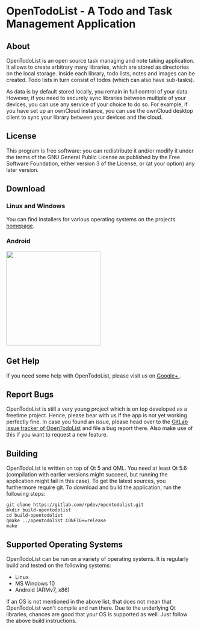 OpenTodoList - A Todo and Task Management Application
=====================================================

About
-----

OpenTodoList is an open source task managing and note taking application.
It allows to create arbitrary many libraries, which are stored as directories on
the local storage. Inside each library, todo lists, notes and images can be created.
Todo lists in turn consist of todos (which can also have sub-tasks).

As data is by default stored locally, you remain in full control of your data.
However, if you need to securely sync libraries between multiple of your devices,
you can use any service of your choice to do so. For example, if you have set
up an ownCloud instance, you can use the ownCloud desktop client to sync your library
between your devices and the cloud.

License
-------

This program is free software: you can redistribute it and/or modify
it under the terms of the GNU General Public License as published by
the Free Software Foundation, either version 3 of the License, or
(at your option) any later version.

Download
--------

### Linux and Windows

You can find installers for various operating systems on the projects
[homepage](http://www.rpdev.net/home/project/opentodolist).

### Android

[<img src="https://play.google.com/intl/en_us/badges/images/apps/en-play-badge.png" width="250"/>](https://play.google.com/store/apps/details?id=net.rpdev.opentodolist)


Get Help
--------

If you need some help with OpenTodoList, please visit us on [Google+
    ](https://plus.google.com/communities/106580508283710923527).

Report Bugs
-----------

OpenTodoList is still a very young project which is on top developed as a freetime
project. Hence, please bear with us if the app is not yet working perfectly fine.
In case you found an issue, please head over to the [GitLab issue tracker
of OpenTodoList](https://gitlab.com/rpdev/opentodolist/issues) and file a
bug report there. Also make use of this if you want to request a new feature.

Building
--------

OpenTodoList is written on top of Qt 5 and QML. You need at least Qt 5.6
(compilation with earlier versions might succeed, but running the
application might fail in this case). To get the latest sources, you furthermore
require git. To download and build the application, run the following steps:

    git clone https://gitlab.com/rpdev/opentodolist.git
    mkdir build-opentodolist
    cd build-opentodolist
    qmake ../opentodolist CONFIG+=release
    make


Supported Operating Systems
---------------------------

OpenTodoList can be run on a variety of operating systems. It is regularly build
and tested on the following systems:

* Linux
* MS Windows 10
* Android (ARMv7, x86)

If an OS is not mentioned in the above list, that does not mean that OpenTodoList won't
compile and run there. Due to the underlying Qt libraries, chances are good that
your OS is supported as well. Just follow the above build instructions.

